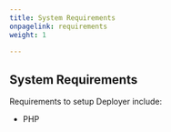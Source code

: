 ```yaml
---
title: System Requirements
onpagelink: requirements
weight: 1

---
```


System Requirements
-------------------

Requirements to setup Deployer include:

- PHP
 